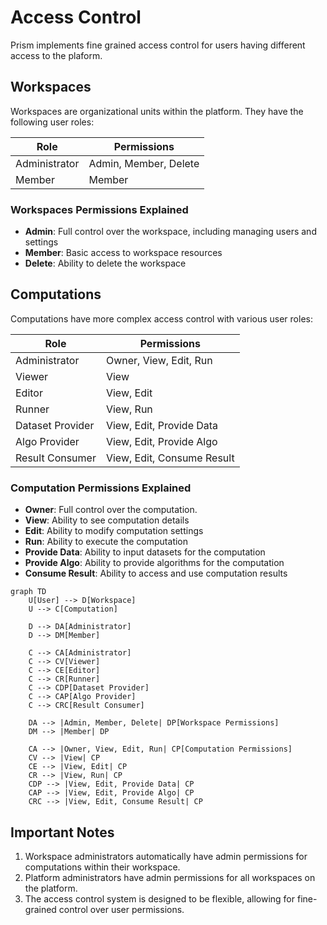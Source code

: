 # Access Control

Prism implements fine grained access control for users having different access to the plaform.

## Workspaces

Workspaces are organizational units within the platform. They have the following user roles:

| Role          | Permissions           |
| ------------- | --------------------- |
| Administrator | Admin, Member, Delete |
| Member        | Member                |

### Workspaces Permissions Explained

- **Admin**: Full control over the workspace, including managing users and settings
- **Member**: Basic access to workspace resources
- **Delete**: Ability to delete the workspace

## Computations

Computations have more complex access control with various user roles:

| Role             | Permissions                |
| ---------------- | -------------------------- |
| Administrator    | Owner, View, Edit, Run     |
| Viewer           | View                       |
| Editor           | View, Edit                 |
| Runner           | View, Run                  |
| Dataset Provider | View, Edit, Provide Data   |
| Algo Provider    | View, Edit, Provide Algo   |
| Result Consumer  | View, Edit, Consume Result |

### Computation Permissions Explained

- **Owner**: Full control over the computation.
- **View**: Ability to see computation details
- **Edit**: Ability to modify computation settings
- **Run**: Ability to execute the computation
- **Provide Data**: Ability to input datasets for the computation
- **Provide Algo**: Ability to provide algorithms for the computation
- **Consume Result**: Ability to access and use computation results

```mermaid
graph TD
    U[User] --> D[Workspace]
    U --> C[Computation]

    D --> DA[Administrator]
    D --> DM[Member]

    C --> CA[Administrator]
    C --> CV[Viewer]
    C --> CE[Editor]
    C --> CR[Runner]
    C --> CDP[Dataset Provider]
    C --> CAP[Algo Provider]
    C --> CRC[Result Consumer]

    DA --> |Admin, Member, Delete| DP[Workspace Permissions]
    DM --> |Member| DP

    CA --> |Owner, View, Edit, Run| CP[Computation Permissions]
    CV --> |View| CP
    CE --> |View, Edit| CP
    CR --> |View, Run| CP
    CDP --> |View, Edit, Provide Data| CP
    CAP --> |View, Edit, Provide Algo| CP
    CRC --> |View, Edit, Consume Result| CP
```

## Important Notes

1. Workspace administrators automatically have admin permissions for computations within their workspace.
2. Platform administrators have admin permissions for all workspaces on the platform.
3. The access control system is designed to be flexible, allowing for fine-grained control over user permissions.
